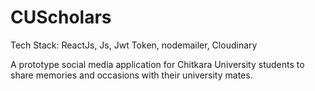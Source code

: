 <h1>CUScholars</h1>
<p>Tech Stack: ReactJs, Js, Jwt Token, nodemailer, Cloudinary</p>
<p>A prototype social media application for Chitkara University students to share memories and occasions with their university mates.</p>
